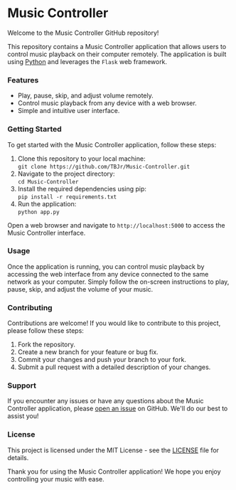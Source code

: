 # Music Controller
Welcome to the Music Controller GitHub repository!

This repository contains a Music Controller application that allows users to control music playback on their computer remotely. The application is built using <a href="https://www.python.org/">Python</a> and leverages the `Flask` web framework.

### Features
* Play, pause, skip, and adjust volume remotely.
* Control music playback from any device with a web browser.
* Simple and intuitive user interface.

### Getting Started
To get started with the Music Controller application, follow these steps:
1. Clone this repository to your local machine: <br/>
`git clone https://github.com/TBJr/Music-Controller.git`
2. Navigate to the project directory: <br />
`cd Music-Controller`
3. Install the required dependencies using pip: <br />
`pip install -r requirements.txt`
4. Run the application: <br />
`python app.py`

Open a web browser and navigate to `http://localhost:5000` to access the Music Controller interface.

### Usage
Once the application is running, you can control music playback by accessing the web interface from any device connected to the same network as your computer. Simply follow the on-screen instructions to play, pause, skip, and adjust the volume of your music.

### Contributing
Contributions are welcome! If you would like to contribute to this project, please follow these steps:
1. Fork the repository.
2. Create a new branch for your feature or bug fix.
3. Commit your changes and push your branch to your fork.
4. Submit a pull request with a detailed description of your changes.

### Support
If you encounter any issues or have any questions about the Music Controller application, please <a href="https://github.com/TBJr/Music-Controller/issues">open an issue</a> on GitHub. We'll do our best to assist you!

### License
This project is licensed under the MIT License - see the <a href="">LICENSE</a> file for details.

Thank you for using the Music Controller application! We hope you enjoy controlling your music with ease.